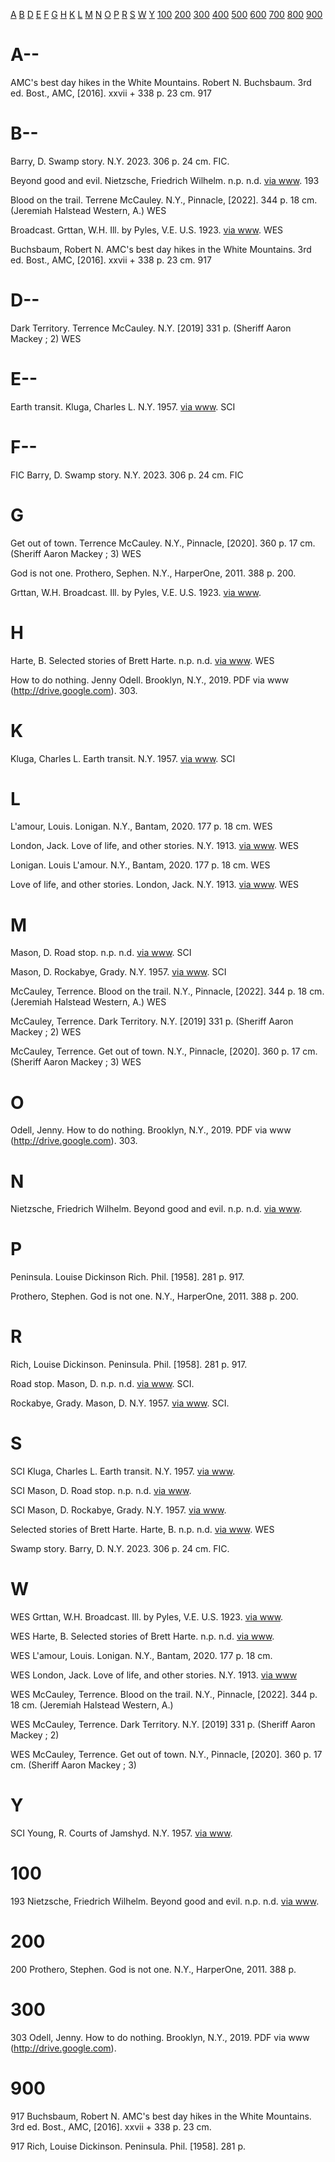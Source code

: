 [A](#A--)
[B](#B--)
[D](#D--)
[E](#E--)
[F](#F--)
[G](#G)
[H](#H)
[K](#K)
[L](#L)
[M](#M)
[N](#N)
[O](#O)
[P](#P)
[R](#R)
[S](#S)
[W](#W)
[Y](#Y)
[100](#100)
[200](#200)
[300](#300)
[400](#400)
[500](#500)
[600](#600)
[700](#700)
[800](#800)
[900](#900)

# A--

AMC's best day hikes in the White Mountains. Robert N. Buchsbaum.  3rd ed.  Bost., AMC, [2016].  xxvii + 338 p. 23 cm.  917

# B--

Barry, D.  Swamp story.  N.Y. 2023.  306 p. 24 cm.  FIC.

Beyond good and evil. Nietzsche, Friedrich Wilhelm.  n.p. n.d.  [via www](https://www.gutenberg.org/ebooks/4363). 193

Blood on the trail. Terrene McCauley.  N.Y., Pinnacle, [2022].  344 p. 18 cm.  (Jeremiah Halstead Western, A.)  WES

Broadcast. Grttan, W.H. Ill. by Pyles, V.E.  U.S. 1923.  [via www](https://www.gutenberg.org/ebooks/71488).  WES

Buchsbaum, Robert N.  AMC's best day hikes in the White Mountains.  3rd ed.  Bost., AMC, [2016].  xxvii + 338 p. 23 cm.  917

# D--

Dark Territory. Terrence McCauley.  N.Y. [2019]  331 p.  (Sheriff Aaron Mackey ; 2)  WES

# E--

Earth transit. Kluga, Charles L.  N.Y. 1957.  [via www](https://www.gutenberg.org/ebooks/71589).  SCI

# F--

FIC  Barry, D.  Swamp story.  N.Y. 2023.  306 p. 24 cm.  FIC

# G

Get out of town. Terrence McCauley.  N.Y., Pinnacle, [2020].  360 p. 17 cm.  (Sheriff Aaron Mackey ; 3)  WES

God is not one. Prothero, Sephen.  N.Y., HarperOne, 2011.  388 p.  200.

Grttan, W.H.  Broadcast. Ill. by Pyles, V.E.  U.S. 1923.  [via www](https://www.gutenberg.org/ebooks/71488).

# H

Harte, B.  Selected stories of Brett Harte.  n.p. n.d.  [via www](https://www.gutenberg.org/ebooks/1312).  WES

How to do nothing. Jenny Odell.  Brooklyn, N.Y., 2019.  PDF via www (http://drive.google.com).  303.

# K

Kluga, Charles L.  Earth transit.  N.Y. 1957.  [via www](https://www.gutenberg.org/ebooks/71589).  SCI

# L

L'amour, Louis.  Lonigan.  N.Y., Bantam, 2020.  177 p. 18 cm.  WES

London, Jack.  Love of life, and other stories.  N.Y. 1913.  [via www](https://www.gutenberg.org/cache/epub/710/pg710-images.html). WES

Lonigan. Louis L'amour.  N.Y., Bantam, 2020.  177 p. 18 cm.  WES

Love of life, and other stories. London, Jack.  N.Y. 1913.  [via www](https://www.gutenberg.org/cache/epub/710/pg710-images.html).  WES

# M

Mason, D.  Road stop.  n.p. n.d.  [via www](https://www.gutenberg.org/ebooks/61309).  SCI

Mason, D.  Rockabye, Grady.  N.Y. 1957.  [via www](https://www.gutenberg.org/ebooks/71584). SCI

McCauley, Terrence.  Blood on the trail.  N.Y., Pinnacle, [2022].  344 p. 18 cm.  (Jeremiah Halstead Western, A.)  WES

McCauley, Terrence.  Dark Territory.  N.Y. [2019]  331 p.  (Sheriff Aaron Mackey ; 2)  WES

McCauley, Terrence.  Get out of town.  N.Y., Pinnacle, [2020].  360 p. 17 cm.  (Sheriff Aaron Mackey ; 3)  WES

# O

Odell, Jenny.  How to do nothing.  Brooklyn, N.Y., 2019.  PDF via www (http://drive.google.com).  303.

# N

Nietzsche, Friedrich Wilhelm.  Beyond good and evil.  n.p. n.d.  [via www](https://www.gutenberg.org/ebooks/4363).

# P

Peninsula. Louise Dickinson Rich.   Phil. [1958].  281 p.  917.

Prothero, Stephen.  God is not one.  N.Y., HarperOne, 2011.  388 p.  200.

# R

Rich, Louise Dickinson.  Peninsula.  Phil. [1958].  281 p.  917.

Road stop. Mason, D.  n.p. n.d.  [via www](https://www.gutenberg.org/ebooks/61309).  SCI.

Rockabye, Grady. Mason, D.  N.Y. 1957.  [via www](https://www.gutenberg.org/ebooks/71584).  SCI.

# S

SCI  Kluga, Charles L.  Earth transit.  N.Y. 1957.  [via www](https://www.gutenberg.org/ebooks/71589).

SCI  Mason, D.  Road stop.  n.p. n.d.  [via www](https://www.gutenberg.org/ebooks/61309).

SCI  Mason, D.  Rockabye, Grady.  N.Y. 1957.  [via www](https://www.gutenberg.org/ebooks/71584).

Selected stories of Brett Harte.  Harte, B.  n.p. n.d.  [via www](https://www.gutenberg.org/ebooks/1312).  WES

Swamp story. Barry, D.  N.Y. 2023.  306 p. 24 cm.  FIC.

# W

WES  Grttan, W.H.  Broadcast. Ill. by Pyles, V.E.  U.S. 1923.  [via www](https://www.gutenberg.org/ebooks/71488).

WES  Harte, B.  Selected stories of Brett Harte.  n.p. n.d.  [via www](https://www.gutenberg.org/ebooks/1312).

WES  L'amour, Louis.  Lonigan.  N.Y., Bantam, 2020.  177 p. 18 cm.

WES  London, Jack.  Love of life, and other stories.  N.Y. 1913.  [via www](https://www.gutenberg.org/cache/epub/710/pg710-images.html)

WES  McCauley, Terrence.  Blood on the trail.  N.Y., Pinnacle, [2022].  344 p. 18 cm.  (Jeremiah Halstead Western, A.)

WES  McCauley, Terrence.  Dark Territory.  N.Y. [2019]  331 p.  (Sheriff Aaron Mackey ; 2)

WES  McCauley, Terrence.  Get out of town.  N.Y., Pinnacle, [2020].  360 p. 17 cm.  (Sheriff Aaron Mackey ; 3)

# Y

SCI  Young, R.  Courts of Jamshyd.  N.Y. 1957.  [via www](https://www.gutenberg.org/ebooks/71580).

# 100

193  Nietzsche, Friedrich Wilhelm.  Beyond good and evil.  n.p. n.d.  [via www](https://www.gutenberg.org/ebooks/4363).

# 200

200  Prothero, Stephen.  God is not one.  N.Y., HarperOne, 2011.  388 p.

# 300

303  Odell, Jenny.  How to do nothing.  Brooklyn, N.Y., 2019.  PDF via www (http://drive.google.com).

# 900

917  Buchsbaum, Robert N.  AMC's best day hikes in the White Mountains.  3rd ed.  Bost., AMC, [2016].  xxvii + 338 p. 23 cm.

917  Rich, Louise Dickinson.  Peninsula.  Phil. [1958].  281 p.  
